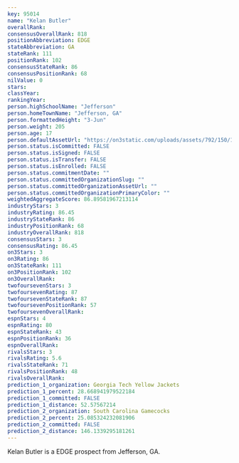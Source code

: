 ```yaml
---
key: 95014
name: "Kelan Butler"
overallRank: 
consensusOverallRank: 818
positionAbbreviation: EDGE
stateAbbreviation: GA
stateRank: 111
positionRank: 102
consensusStateRank: 86
consensusPositionRank: 68
nilValue: 0
stars: 
classYear: 
rankingYear: 
person.highSchoolName: "Jefferson"
person.homeTownName: "Jefferson, GA"
person.formattedHeight: "3-Jun"
person.weight: 205
person.age: 17
person.defaultAssetUrl: "https://on3static.com/uploads/assets/792/150/150792.png"
person.status.isCommitted: FALSE
person.status.isSigned: FALSE
person.status.isTransfer: FALSE
person.status.isEnrolled: FALSE
person.status.commitmentDate: ""
person.status.committedOrganizationSlug: ""
person.status.committedOrganizationAssetUrl: ""
person.status.committedOrganizationPrimaryColor: ""
weightedAggregateScore: 86.89581967213114
industryStars: 3
industryRating: 86.45
industryStateRank: 86
industryPositionRank: 68
industryOverallRank: 818
consensusStars: 3
consensusRating: 86.45
on3Stars: 3
on3Rating: 86
on3StateRank: 111
on3PositionRank: 102
on3OverallRank: 
twofoursevenStars: 3
twofoursevenRating: 87
twofoursevenStateRank: 87
twofoursevenPositionRank: 57
twofoursevenOverallRank: 
espnStars: 4
espnRating: 80
espnStateRank: 43
espnPositionRank: 36
espnOverallRank: 
rivalsStars: 3
rivalsRating: 5.6
rivalsStateRank: 71
rivalsPositionRank: 48
rivalsOverallRank: 
prediction_1_organization: Georgia Tech Yellow Jackets
prediction_1_percent: 28.668941979522184
prediction_1_committed: FALSE
prediction_1_distance: 52.57567214
prediction_2_organization: South Carolina Gamecocks
prediction_2_percent: 25.085324232081906
prediction_2_committed: FALSE
prediction_2_distance: 146.1339295181261
---
```

Kelan Butler is a EDGE prospect from Jefferson, GA.